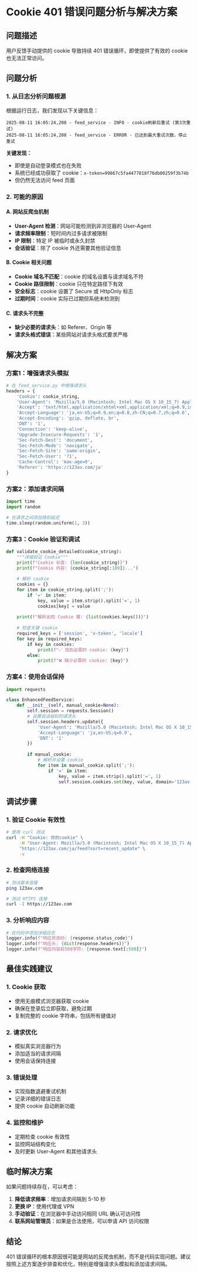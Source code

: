 # Cookie 401 错误问题分析与解决方案

## 问题描述

用户反馈手动提供的 cookie 导致持续 401 错误循环，即使提供了有效的 cookie 也无法正常访问。

## 问题分析

### 1. 从日志分析问题根源

根据运行日志，我们发现以下关键信息：

```
2025-08-11 16:05:24,208 - feed_service - INFO - cookie刷新后重试 (第3次重试)
2025-08-11 16:05:24,208 - feed_service - ERROR - 已达到最大重试次数，停止重试
```

**关键发现：**
- 即使是自动登录模式也在失败
- 系统已经成功获取了 cookie：`x-token=99867c5fa4477818f76db00259f3b74b`
- 但仍然无法访问 feed 页面

### 2. 可能的原因

#### A. 网站反爬虫机制
- **User-Agent 检测**：网站可能检测到非浏览器的 User-Agent
- **请求频率限制**：短时间内过多请求被限制
- **IP 限制**：特定 IP 被临时或永久封禁
- **会话验证**：除了 cookie 外还需要其他验证信息

#### B. Cookie 相关问题
- **Cookie 域名不匹配**：cookie 的域名设置与请求域名不符
- **Cookie 路径限制**：cookie 只在特定路径下有效
- **安全标志**：cookie 设置了 Secure 或 HttpOnly 标志
- **过期时间**：cookie 实际已过期但系统未检测到

#### C. 请求头不完整
- **缺少必要的请求头**：如 Referer、Origin 等
- **请求头格式错误**：某些网站对请求头格式要求严格

## 解决方案

### 方案1：增强请求头模拟

```python
# 在 feed_service.py 中增强请求头
headers = {
    'Cookie': cookie_string,
    'User-Agent': 'Mozilla/5.0 (Macintosh; Intel Mac OS X 10_15_7) AppleWebKit/537.36 (KHTML, like Gecko) Chrome/120.0.0.0 Safari/537.36',
    'Accept': 'text/html,application/xhtml+xml,application/xml;q=0.9,image/avif,image/webp,image/apng,*/*;q=0.8,application/signed-exchange;v=b3;q=0.7',
    'Accept-Language': 'ja,en-US;q=0.9,en;q=0.8,zh-CN;q=0.7,zh;q=0.6',
    'Accept-Encoding': 'gzip, deflate, br',
    'DNT': '1',
    'Connection': 'keep-alive',
    'Upgrade-Insecure-Requests': '1',
    'Sec-Fetch-Dest': 'document',
    'Sec-Fetch-Mode': 'navigate',
    'Sec-Fetch-Site': 'same-origin',
    'Sec-Fetch-User': '?1',
    'Cache-Control': 'max-age=0',
    'Referer': 'https://123av.com/ja'
}
```

### 方案2：添加请求间隔

```python
import time
import random

# 在请求之间添加随机延迟
time.sleep(random.uniform(1, 3))
```

### 方案3：Cookie 验证和调试

```python
def validate_cookie_detailed(cookie_string):
    """详细验证 Cookie"""
    print(f"Cookie 长度: {len(cookie_string)}")
    print(f"Cookie 内容: {cookie_string[:100]}...")
    
    # 解析 cookie
    cookies = {}
    for item in cookie_string.split(';'):
        if '=' in item:
            key, value = item.strip().split('=', 1)
            cookies[key] = value
    
    print(f"解析出的 Cookie 键: {list(cookies.keys())}")
    
    # 检查关键 cookie
    required_keys = ['session', 'x-token', 'locale']
    for key in required_keys:
        if key in cookies:
            print(f"✅ 找到必需的 cookie: {key}")
        else:
            print(f"❌ 缺少必需的 cookie: {key}")
```

### 方案4：使用会话保持

```python
import requests

class EnhancedFeedService:
    def __init__(self, manual_cookie=None):
        self.session = requests.Session()
        # 设置会话级别的请求头
        self.session.headers.update({
            'User-Agent': 'Mozilla/5.0 (Macintosh; Intel Mac OS X 10_15_7) AppleWebKit/537.36',
            'Accept-Language': 'ja,en-US;q=0.9',
            'DNT': '1'
        })
        
        if manual_cookie:
            # 解析并设置 cookie
            for item in manual_cookie.split(';'):
                if '=' in item:
                    key, value = item.strip().split('=', 1)
                    self.session.cookies.set(key, value, domain='123av.com')
```

## 调试步骤

### 1. 验证 Cookie 有效性

```bash
# 使用 curl 测试
curl -H "Cookie: 你的cookie" \
     -H "User-Agent: Mozilla/5.0 (Macintosh; Intel Mac OS X 10_15_7) AppleWebKit/537.36" \
     "https://123av.com/ja/feed?sort=recent_update" \
     -v
```

### 2. 检查网络连接

```bash
# 测试基本连接
ping 123av.com

# 测试 HTTPS 连接
curl -I https://123av.com
```

### 3. 分析响应内容

```python
# 在代码中添加详细日志
logger.info(f"响应状态码: {response.status_code}")
logger.info(f"响应头: {dict(response.headers)}")
logger.info(f"响应内容前500字符: {response.text[:500]}")
```

## 最佳实践建议

### 1. Cookie 获取
- 使用无痕模式浏览器获取 cookie
- 确保在登录后立即获取，避免过期
- 复制完整的 cookie 字符串，包括所有键值对

### 2. 请求优化
- 模拟真实浏览器行为
- 添加适当的请求间隔
- 使用会话保持连接

### 3. 错误处理
- 实现指数退避重试机制
- 记录详细的错误日志
- 提供 cookie 自动刷新功能

### 4. 监控和维护
- 定期检查 cookie 有效性
- 监控网站结构变化
- 及时更新 User-Agent 和其他请求头

## 临时解决方案

如果问题持续存在，可以考虑：

1. **降低请求频率**：增加请求间隔到 5-10 秒
2. **更换 IP**：使用代理或 VPN
3. **手动验证**：在浏览器中手动访问相同 URL 确认可访问性
4. **联系网站管理员**：如果是合法使用，可以申请 API 访问权限

## 结论

401 错误循环的根本原因很可能是网站的反爬虫机制，而不是代码实现问题。建议按照上述方案逐步排查和优化，特别是增强请求头模拟和添加请求间隔。
